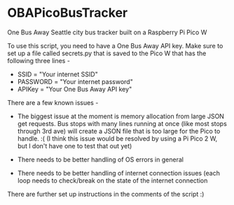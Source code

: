 # OBAPicoBusTracker
One Bus Away Seattle city bus tracker built on a Raspberry Pi Pico W 


To use this script, you need to have a One Bus Away API key.
Make sure to set up a file called secrets.py that is saved to the Pico W that has the following three lines -

- SSID = "Your internet SSID"
- PASSWORD = "Your internet password"
- APIKey = "Your One Bus Away API key"


There are a few known issues -
- The biggest issue at the moment is memory allocation from large JSON get requests. Bus stops with many lines running at once (like
most stops through 3rd ave) will create a JSON file that is too large for the Pico to handle. :(
(I think this issue would be resolved by using a Pi Pico 2 W, but I don't have one to test that out yet)

- There needs to be better handling of OS errors in general 

- There needs to be better handling of internet connection issues (each loop needs to check/break on the state of the internet connection

There are further set up instructions in the comments of the script :)
